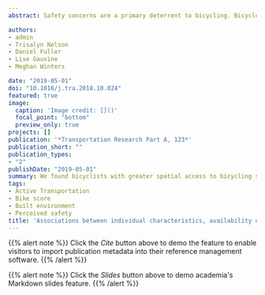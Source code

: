 ```yaml
---
abstract: Safety concerns are a primary deterrent to bicycling. Bicycle infrastructure is both preferred and safer for bicycling. In this paper, we examine the association between availability of bicycle infrastructure and perceptions of bicycling safety amongst over 3000 bicyclists living in six large Canadian and US cities. In three repeat cross-sectional surveys (2012, 2013 and 2014), adults living in Boston, Chicago, New York, Montreal, Toronto, and Vancouver were surveyed about their bicycling habits, safety perceptions, and demographic characteristics as part of the International Bikeshare Impacts on Cycling and Collisions Study (n = 16,864). Participants were assigned a measure for the availability of bicycle infrastructure (a component of Bike Score® called Bike Lane Score, range 0–100) based on their residential postal code. We used weighted multinomial regression models to examine associations between perceived bicycling safety and the availability of bicycle infrastructure, accounting for sociodemographic characteristics, amongst those who report bicycling in the past month (n = 3446; weighted n = 3493). Overall, 57.9% perceived bicycling in their city as safe, 15.1% as neutral, and 27.0% as dangerous. Our model indicates that, within cities, bicyclists with greater bicycle infrastructure availability had improved odds of perceiving bicycling as safe. Specifically, a 10-unit increase in Bike Lane Score was associated with 6% higher odds of a bicyclist perceiving the safety of bicycling as safe compared to neutral. Bicyclists who are male, younger, lower income, have young children, have a high-school education, and bicycle more frequently are predicted to be more likely to perceive bicycling in their city to be safe. These results suggest that increasing the availability of bicycle facilities by expanding bicycling networks may result in increases in perceptions of bicycling safety for existing bicyclists, but also that individual characteristics play a substantial role in bicycling safety perceptions.

authors:
- admin
- Trisalyn Nelson
- Daniel Fuller
- Lise Gauvine
- Meghan Winters

date: "2019-05-01"
doi: "10.1016/j.tra.2018.10.024"
featured: true
image:
  caption: 'Image credit: []()'
  focal_point: "bottom"
  preview_only: true
projects: []
publication: '*Transportation Research Part A, 123*'
publication_short: ""
publication_types:
- "2"
publishDate: "2019-05-01"
summary: We found bicyclists with greater spatial access to bicycling specific infrastructure had a higher likelihood of perceiving bicycling to be safe.
tags:
- Active Transportation
- Bike score
- Built environment
- Perceived safety
title: 'Associations between individual characteristics, availability of bicycle infrastructure, and city-wide safety perceptions of bicycling: a cross-sectional survey of bicyclists in 6 Canadian and U.S. cities'
---
```


{{% alert note %}}
Click the *Cite* button above to demo the feature to enable visitors to import publication metadata into their reference management software.
{{% /alert %}}

{{% alert note %}}
Click the *Slides* button above to demo academia's Markdown slides feature.
{{% /alert %}}
